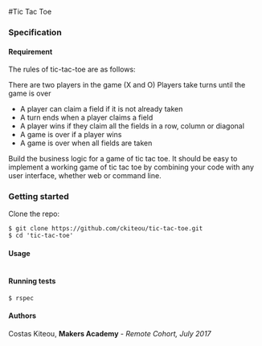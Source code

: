 #Tic Tac Toe

### Specification

#### Requirement

The rules of tic-tac-toe are as follows:

There are two players in the game (X and O)
Players take turns until the game is over
* A player can claim a field if it is not already taken
* A turn ends when a player claims a field
* A player wins if they claim all the fields in a row, column or diagonal
* A game is over if a player wins
* A game is over when all fields are taken

Build the business logic for a game of tic tac toe. It should be easy to implement a working game of tic tac toe by combining your code with any user interface, whether web or command line.

### Getting started

Clone the repo:

```
$ git clone https://github.com/ckiteou/tic-tac-toe.git
$ cd 'tic-tac-toe'
```

#### Usage

```

```

#### Running tests

```
$ rspec
```
#### Authors
Costas Kiteou, **Makers Academy** - _Remote Cohort, July 2017_
